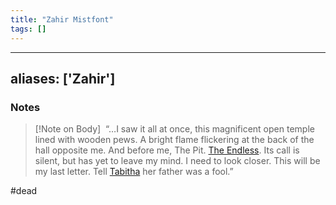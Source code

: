 ```yaml
---
title: "Zahir Mistfont"
tags: []
---
```


---
aliases: ['Zahir']
---

### Notes

> [!Note on Body]
>  “…I saw it all at once, this magnificent open temple lined with wooden pews. A bright flame flickering at the back of the hall opposite me. And before me, The Pit. [The Endless](content/Objects/The%20Endless.md). Its call is silent, but has yet to leave my mind. I need to look closer. This will be my last letter. Tell [Tabitha](content/NPCs/Tabitha.md) her father was a fool.”

#dead